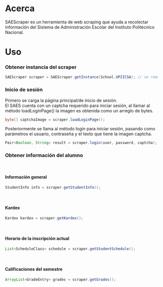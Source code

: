 # Acerca

SAEScraper es un herramienta de web scraping que ayuda a recolectar
información del Sistema de Administración Escolar del 
Instituto Politécnico Nacional.

# Uso

### Obtener instancia del scraper
```java
SAEScraper scraper = SAEScraper.getInstance(School.UPIICSA); // se reemplaza con la escuela deseada
```

### Inicio de sesión
Primero se carga la página principal/de inicio de sesión.
<br>
El SAES cuenta con un captcha requerido para iniciar sesión, 
al llamar al método loadLoginPage() la imagen es obtenida como 
un arreglo de bytes.
```java
byte[] captchaImage = scraper.loadLoginPage();
```

Posteriormente se llama al método login para iniciar sesión, pasando como parámetros 
el usuario, contraseña y el texto que tiene la imagen captcha.

```java
Pair<Boolean, String> result = scraper.login(user, password, captcha);
```

### Obtener información del alumno

<br>

#### Información general
```java
StudentInfo info = scraper.getStudentInfo();
```
<br>

#### Kardex
```java
Kardex kardex = scraper.getKardex();
```
<br>

#### Horario de la inscripción actual
```java
List<ScheduleClass> schedule = scraper.getStudentSchedule();
```
<br>

#### Calificaciones del semestre
```java
ArrayList<GradeEntry> grades = scraper.getGrades();
```
